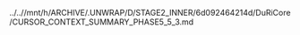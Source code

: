 ../..//mnt/h/ARCHIVE/.UNWRAP/D/STAGE2_INNER/6d092464214d/DuRiCore/CURSOR_CONTEXT_SUMMARY_PHASE5_5_3.md